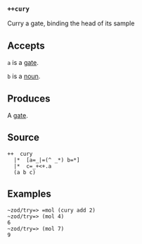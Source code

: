 ### `++cury`

Curry a gate, binding the head of its sample

Accepts
-------

`a` is a [gate]().

`b` is a [noun]().

Produces
--------

A [gate]().

Source
------

    ++  cury
      |*  [a=_|=(^ _*) b=*]
      |*  c=_+<+.a
      (a b c)

Examples
--------

    ~zod/try=> =mol (cury add 2)
    ~zod/try=> (mol 4)
    6
    ~zod/try=> (mol 7)
    9



